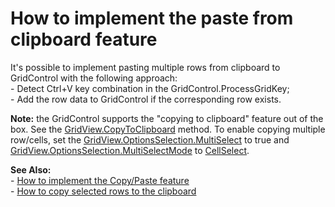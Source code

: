 # How to implement the paste from clipboard feature


<p>It's possible to implement pasting multiple rows from clipboard to GridControl with the following approach:<br />- Detect Ctrl+V key combination in the GridControl.ProcessGridKey;<br />- Add the row data to GridControl if the corresponding row exists.</p>
<p><strong>Note:</strong> the GridControl supports the "copying to clipboard" feature out of the box. See the <a href="https://documentation.devexpress.com/#WindowsForms/DevExpressXtraGridViewsBaseBaseView_CopyToClipboardtopic">GridView.CopyToClipboard</a> method. To enable copying multiple row/cells, set the <a href="https://documentation.devexpress.com/#WindowsForms/DevExpressXtraGridViewsBaseColumnViewOptionsSelection_MultiSelecttopic">GridView.OptionsSelection.MultiSelect</a> to true and <a href="https://documentation.devexpress.com/#WindowsForms/DevExpressXtraGridViewsGridGridOptionsSelection_MultiSelectModetopic">GridView.OptionsSelection.MultiSelectMode</a> to <a href="https://documentation.devexpress.com/#WindowsForms/DevExpressXtraGridViewsGridGridMultiSelectModeEnumtopic">CellSelect</a>.</p>
<p><strong>See Also:<br /></strong>- <a href="https://www.devexpress.com/Support/Center/p/E831">How to implement the Copy/Paste feature<br /></a>- <a href="https://www.devexpress.com/Support/Center/p/E863">How to copy selected rows to the clipboard</a></p>

<br/>



